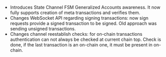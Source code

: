 * Introduces State Channel FSM Generalized Accounts awareness. It now fully
  supports creation of meta transactions and verifies them.
* Changes WebSocket API regarding signing transactions: now sign requests
  provide a signed transaction to be signed. Old approach was sending unsigned
  transactions.
* Changes channel reestablish checks: for on-chain transactions authentication
  can not always be checked at current chain top. Check is done, if the last
  transaction is an on-chain one, it must be present in on-chain.
